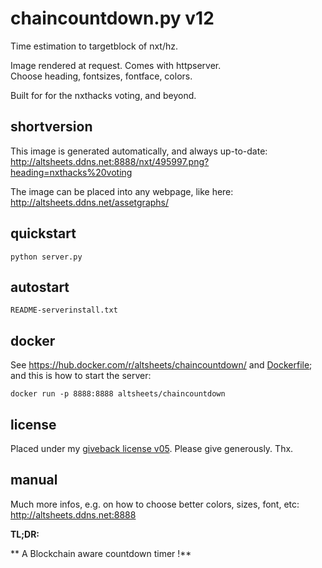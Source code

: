# chaincountdown.py v12

Time estimation to targetblock of nxt/hz. 

Image rendered at request. Comes with httpserver.  
Choose heading, fontsizes, fontface, colors.

Built for for the nxthacks voting, and beyond.

## shortversion

This image is generated automatically, and always up-to-date:  
http://altsheets.ddns.net:8888/nxt/495997.png?heading=nxthacks%20voting 

The image can be placed into any webpage, like here:  
http://altsheets.ddns.net/assetgraphs/

## quickstart

    python server.py

## autostart

    README-serverinstall.txt
    
## docker

See https://hub.docker.com/r/altsheets/chaincountdown/ and [Dockerfile](Dockerfile); and this is how to start the server:

    docker run -p 8888:8888 altsheets/chaincountdown 

## license

Placed under my [giveback license v05](http://altsheets.ddns.net/give). Please give generously. Thx.

## manual

Much more infos, e.g. on how to choose better colors, sizes, font, etc:  
http://altsheets.ddns.net:8888

**TL;DR:**
 
** A Blockchain aware countdown timer !**
